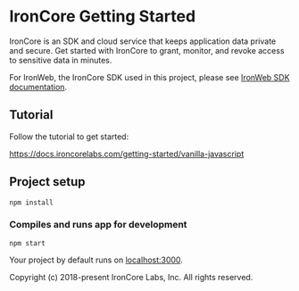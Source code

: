 # IronCore Getting Started

IronCore is an SDK and cloud service that keeps application data private and secure. Get started with IronCore to grant, monitor, and revoke access to sensitive data in minutes.

For IronWeb, the IronCore SDK used in this project, please see [IronWeb SDK documentation](https://docs.ironcorelabs.com/ironweb-sdk/overview).

## Tutorial

Follow the tutorial to get started:

https://docs.ironcorelabs.com/getting-started/vanilla-javascript

## Project setup

```
npm install
```

### Compiles and runs app for development

```
npm start
```

Your project by default runs on [localhost:3000](http://localhost:3000/).

Copyright (c)  2018-present  IronCore Labs, Inc.
All rights reserved.
